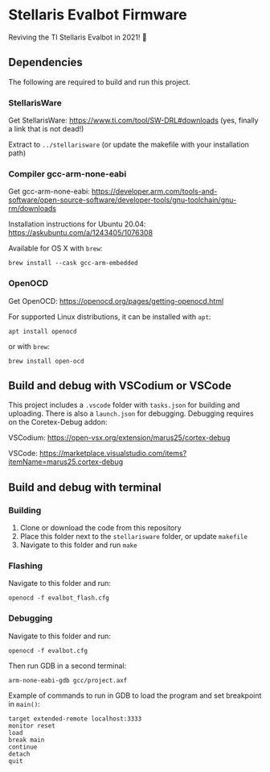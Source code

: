 # Stellaris Evalbot Firmware
Reviving the TI Stellaris Evalbot in 2021! 🤖

## Dependencies
The following are required to build and run this project.

### StellarisWare
Get StellarisWare: https://www.ti.com/tool/SW-DRL#downloads (yes, finally a link that is not dead!)

Extract to `../stellarisware` (or update the makefile with your installation path)

### Compiler gcc-arm-none-eabi
Get gcc-arm-none-eabi: https://developer.arm.com/tools-and-software/open-source-software/developer-tools/gnu-toolchain/gnu-rm/downloads

Installation instructions for Ubuntu 20.04: https://askubuntu.com/a/1243405/1076308

Available for OS X with `brew`:
```
brew install --cask gcc-arm-embedded
```


### OpenOCD
Get OpenOCD: https://openocd.org/pages/getting-openocd.html

For supported Linux distributions, it can be installed with `apt`:
```
apt install openocd
```
or with `brew`:
```
brew install open-ocd
```

## Build and debug with VSCodium or VSCode
This project includes a `.vscode` folder with `tasks.json` for building and uploading. There is also a `launch.json` for debugging. Debugging requires on the Coretex-Debug addon:

VSCodium: https://open-vsx.org/extension/marus25/cortex-debug

VSCode: https://marketplace.visualstudio.com/items?itemName=marus25.cortex-debug


## Build and debug with terminal

### Building
1. Clone or download the code from this repository
2. Place this folder next to the `stellarisware` folder, or update `makefile`
3. Navigate to this folder and run `make`

### Flashing
Navigate to this folder and run:
```
openocd -f evalbot_flash.cfg
```

### Debugging
Navigate to this folder and run:
```
openocd -f evalbot.cfg
```

Then run GDB in a second terminal:
```
arm-none-eabi-gdb gcc/project.axf
```

Example of commands to run in GDB to load the program and set breakpoint in `main()`:
```
target extended-remote localhost:3333
monitor reset
load
break main
continue
detach
quit
```
